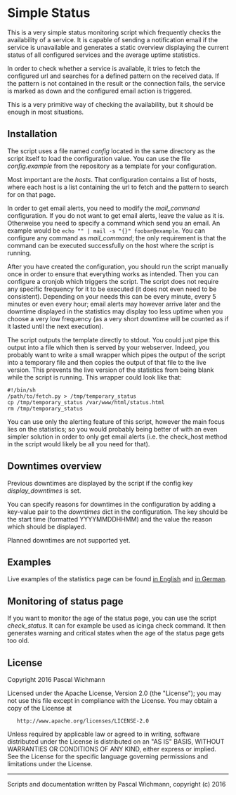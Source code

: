 Simple Status
=============

This is a very simple status monitoring script which frequently checks the availability of a service. It is capable of sending a notification email if the service is unavailable and generates a static overview displaying the current status of all configured services and the average uptime statistics.

In order to check whether a service is available, it tries to fetch the configured url and searches for a defined pattern on the received data. If the pattern is not contained in the result or the connection fails, the service is marked as down and the configured email action is triggered.

This is a very primitive way of checking the availability, but it should be enough in most situations.

Installation
-----------

The script uses a file named *config* located in the same directory as the script itself to load the configuration value. You can use the file *config.example* from the repository as a template for your configuration.

Most important are the *hosts*. That configuration contains a list of hosts, where each host is a list containing the url to fetch and the pattern to search for on that page.

In order to get email alerts, you need to modify the *mail_command* configuration. If you do not want to get email alerts, leave the value as it is. Otherweise you need to specify a command which send you an email. An example would be ```echo "" | mail -s "{}" foobar@example```.
You can configure any command as *mail_command*; the only requirement is that the command can be executed successfully on the host where the script is running.

After you have created the configuration, you should run the script manually once in order to ensure that everything works as intended. Then you can configure a cronjob which triggers the script. The script does not require any specific frequency for it to be executed (it does not even need to be consistent). Depending on your needs this can be every minute, every 5 minutes or even every hour; email alerts may however arrive later and the downtime displayed in the statistics may display too less uptime when you choose a very low frequency (as a very short downtime will be counted as if it lasted until the next execution).

The script outputs the template directly to stdout. You could just pipe this output into a file which then is served by your webserver. Indeed, you probably want to write a small wrapper which pipes the output of the script into a temporary file and then copies the output of that file to the live version. This prevents the live version of the statistics from being blank while the script is running. This wrapper could look like that:

```
#!/bin/sh
/path/to/fetch.py > /tmp/temporary_status
cp /tmp/temporary_status /var/www/html/status.html
rm /tmp/temporary_status
```

You can use only the alerting feature of this script, however the main focus lies on the statistics; so you would probably being better of with an even simpler solution in order to only get email alerts (i.e. the check_host method in the script would likely be all you need for that).

Downtimes overview
------------------

Previous downtimes are displayed by the script if the config key *display_downtimes* is set.

You can specify reasons for downtimes in the configuration by adding a key-value pair to the *downtimes* dict in the configuration. The key should be the start time (formatted YYYYMMDDHHMM) and the value the reason which should be displayed.

Planned downtimes are not supported yet.

Examples
--------

Live examples of the statistics page can be found [in English](https://status.linuxandstuff.de) and [in German](https://status.profitopia.de).

Monitoring of status page
-------------------------

If you want to monitor the age of the status page, you can use the script *check_status*. It can for example be used as icinga check command. It then generates warning and critical states when the age of the status page gets too old.

License
-------

Copyright 2016 Pascal Wichmann

   Licensed under the Apache License, Version 2.0 (the "License");
   you may not use this file except in compliance with the License.
   You may obtain a copy of the License at

       http://www.apache.org/licenses/LICENSE-2.0

   Unless required by applicable law or agreed to in writing, software
   distributed under the License is distributed on an "AS IS" BASIS,
   WITHOUT WARRANTIES OR CONDITIONS OF ANY KIND, either express or implied.
   See the License for the specific language governing permissions and
   limitations under the License.

   
----------------------------

Scripts and documentation written by Pascal Wichmann, copyright (c) 2016
